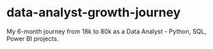# data-analyst-growth-journey
My 6-month journey from 18k to 80k as a Data Analyst - Python, SQL, Power BI projects.
